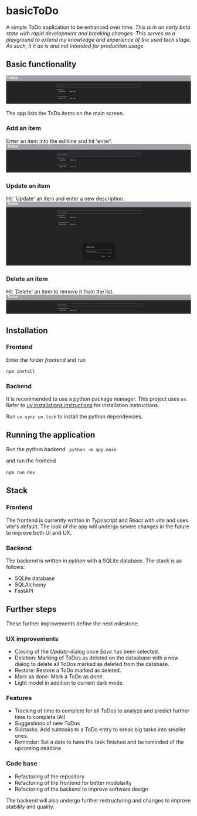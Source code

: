 # basicToDo
A simple ToDo application to be enhanced over time. *This is in an early beta state with rapid development and breaking changes. This serves as a playground to extend my knowledge and experience of the used tech stage. As such, it it _as is_ and not intended for production usage.*

## Basic functionality
![image](images/basicApp.png)

The app lists the ToDo items on the main screen.

### Add an item
Enter an item into the editline and hit 'enter'.
![image](images/basicAppAddToDo.png)

### Update an item
Hit 'Update' an item and enter a new description.
![image](images/basicAppAddUpdateToDo.png)

### Delete an item
Hit 'Delete' an item to remove it from the list.
![image](images/basicAppDeleteToDo.png)


## Installation

### Frontend
Enter the folder _frontend_ and run
```
npm install
```

### Backend
It is recommended to use a python package manager.
This project uses ```uv```. Refer to [uv installations instructions](https://docs.astral.sh/uv/getting-started/installation/) for installation instructions.

Run 
```uv sync uv.lock```
to install the python dependencies.


## Running the application

Run the python backend 
``` python -m app.main```

and run the frontend

```npm run dev```

## Stack
### Frontend
The frontend is currently written in _Typescript_ and _React_ with _vite_ and uses vite's default. The look of the app will undergo severe changes in the future to improve both UI and UX.

### Backend
The backend is written in _python_ with a SQLite database. The stack is as follows:
- SQLite database
- SQLAlchemy
- FastAPI


## Further steps

These further improvements define the next milestone.

### UX improvements
- Closing of the *Update*-dialog once _Save_ has been selected.
- Deletion: Marking of ToDos as deleted on the dataabase with a new dialog to delete all ToDos marked as deleted from the database.
- Restore: Restore a ToDo marked as deleted.
- Mark as done: Mark a ToDo as done.
- Light model in addition to current dark mode.
    
### Features
- Tracking of time to complete for all ToDos to analyze and predict further time to complete (AI)
- Suggestions of new ToDos
- Subtasks: Add subtasks to a ToDo entry to break big tasks into smaller ones.
- Reminder: Set a date to have the task finished and be reminded of the upcoming deadline.

### Code base
  - Refactoring of the repository
  -  Refactoring of the frontend for better modularity
  -  Refactoring of the backend to improve software design



  The backend will also undergo further restructuring and changes to improve stability and quality.
